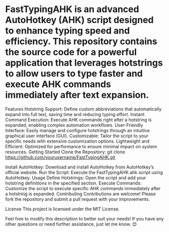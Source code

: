 # FastTypingAHK is an advanced AutoHotkey (AHK) script designed to enhance typing speed and efficiency. This repository contains the source code for a powerful application that leverages hotstrings to allow users to type faster and execute AHK commands immediately after text expansion.

Features
Hotstring Support: Define custom abbreviations that automatically expand into full text, saving time and reducing typing effort.
Instant Command Execution: Execute AHK commands right after a hotstring is expanded, enabling complex automation workflows.
User-Friendly Interface: Easily manage and configure hotstrings through an intuitive graphical user interface (GUI).
Customizable: Tailor the script to your specific needs with extensive customization options.
Lightweight and Efficient: Optimized for performance to ensure minimal impact on system resources.
Getting Started
Clone the Repository:
git clone https://github.com/yourusername/FastTypingAHK.git

Install AutoHotkey: Download and install AutoHotkey from AutoHotkey’s official website.
Run the Script: Execute the FastTypingAHK.ahk script using AutoHotkey.
Usage
Define Hotstrings: Open the script and add your hotstring definitions in the specified section.
Execute Commands: Customize the script to execute specific AHK commands immediately after a hotstring is expanded.
Contributing
Contributions are welcome! Please fork the repository and submit a pull request with your improvements.

License
This project is licensed under the MIT License.

Feel free to modify this description to better suit your needs! If you have any other questions or need further assistance, just let me know. 😊

